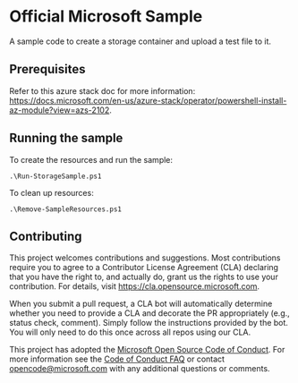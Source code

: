# Official Microsoft Sample

A sample code to create a storage container and upload a test file to it.

## Prerequisites

Refer to this azure stack doc for more information: https://docs.microsoft.com/en-us/azure-stack/operator/powershell-install-az-module?view=azs-2102.

## Running the sample

To create the resources and run the sample:
```
.\Run-StorageSample.ps1
```

To clean up resources:
```
.\Remove-SampleResources.ps1
```

## Contributing

This project welcomes contributions and suggestions.  Most contributions require you to agree to a
Contributor License Agreement (CLA) declaring that you have the right to, and actually do, grant us
the rights to use your contribution. For details, visit https://cla.opensource.microsoft.com.

When you submit a pull request, a CLA bot will automatically determine whether you need to provide
a CLA and decorate the PR appropriately (e.g., status check, comment). Simply follow the instructions
provided by the bot. You will only need to do this once across all repos using our CLA.

This project has adopted the [Microsoft Open Source Code of Conduct](https://opensource.microsoft.com/codeofconduct/).
For more information see the [Code of Conduct FAQ](https://opensource.microsoft.com/codeofconduct/faq/) or
contact [opencode@microsoft.com](mailto:opencode@microsoft.com) with any additional questions or comments.
